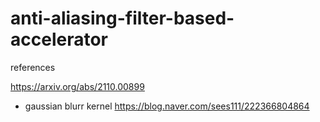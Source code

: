 # anti-aliasing-filter-based-accelerator

references

https://arxiv.org/abs/2110.00899

- gaussian blurr kernel
https://blog.naver.com/sees111/222366804864
